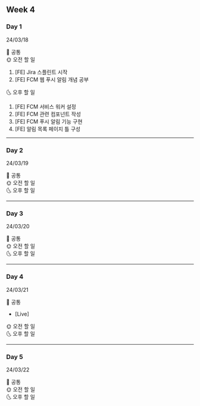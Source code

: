 ## Week 4

### Day 1

24/03/18

<aside>
📢 공통
</aside>

<aside>
🌞 오전 할 일
</aside>

1. [FE] Jira 스플린트 시작
2. [FE] FCM 웹 푸시 알림 개념 공부

<aside>
🌜 오후 할 일
</aside>

1. [FE] FCM 서비스 워커 설정
2. [FE] FCM 관련 컴포넌트 작성
3. [FE] FCM 푸시 알림 기능 구현
4. [FE] 알림 목록 페이지 틀 구성

---

### Day 2

24/03/19

<aside>
📢 공통
</aside>

<aside>
🌞 오전 할 일
</aside>

<aside>
🌜 오후 할 일
</aside>

---

### Day 3

24/03/20

<aside>
📢 공통
</aside>

<aside>
🌞 오전 할 일
</aside>

<aside>
🌜 오후 할 일
</aside>

---

### Day 4

24/03/21

<aside>
📢 공통
</aside>

- [Live]

<aside>
🌞 오전 할 일
</aside>

<aside>
🌜 오후 할 일
</aside>

---

### Day 5

24/03/22

<aside>
📢 공통
</aside>

<aside>
🌞 오전 할 일
</aside>

<aside>
🌜 오후 할 일
</aside>
